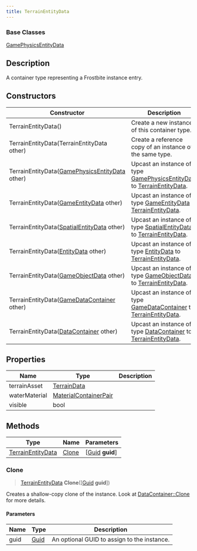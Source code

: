 ```yaml
---
title: TerrainEntityData
---
```

### Base Classes

[GamePhysicsEntityData](GamePhysicsEntityData)

## Description

A container type representing a Frostbite instance entry.

## Constructors

| Constructor                                                                  | Description                                                                                                               |
| ---------------------------------------------------------------------------- | ------------------------------------------------------------------------------------------------------------------------- |
| TerrainEntityData()                                                          | Create a new instance of this container type.                                                                             |
| TerrainEntityData(TerrainEntityData other)                                   | Create a reference copy of an instance of the same type.                                                                  |
| TerrainEntityData([GamePhysicsEntityData](GamePhysicsEntityData) other)      | Upcast an instance of type [GamePhysicsEntityData](GamePhysicsEntityData) to [TerrainEntityData](TerrainEntityData).      |
| TerrainEntityData([GameEntityData](GameEntityData) other)                    | Upcast an instance of type [GameEntityData](GameEntityData) to [TerrainEntityData](TerrainEntityData).                    |
| TerrainEntityData([SpatialEntityData](SpatialEntityData) other)              | Upcast an instance of type [SpatialEntityData](SpatialEntityData) to [TerrainEntityData](TerrainEntityData).              |
| TerrainEntityData([EntityData](EntityData) other)                            | Upcast an instance of type [EntityData](EntityData) to [TerrainEntityData](TerrainEntityData).                            |
| TerrainEntityData([GameObjectData](GameObjectData) other)                    | Upcast an instance of type [GameObjectData](GameObjectData) to [TerrainEntityData](TerrainEntityData).                    |
| TerrainEntityData([GameDataContainer](GameDataContainer) other)              | Upcast an instance of type [GameDataContainer](GameDataContainer) to [TerrainEntityData](TerrainEntityData).              |
| TerrainEntityData([DataContainer](/vext/ref/shared/class/datacontainer) other) | Upcast an instance of type [DataContainer](/vext/ref/shared/class/datacontainer) to [TerrainEntityData](TerrainEntityData). |

## Properties

| Name          | Type                                           | Description |
| ------------- | ---------------------------------------------- | ----------- |
| terrainAsset  | [TerrainData](TerrainData)                     |             |
| waterMaterial | [MaterialContainerPair](MaterialContainerPair) |             |
| visible       | bool                                           |             |

## Methods

| Type                                   | Name            | Parameters                                     |
| -------------------------------------- | --------------- | ---------------------------------------------- |
| [TerrainEntityData](TerrainEntityData) | [Clone](#clone) | \[[Guid](/vext/ref/shared/class/guid) **guid**\] |

### Clone

> [TerrainEntityData](TerrainEntityData) **Clone**(\[[Guid](/vext/ref/shared/class/guid) **guid**\])

Creates a shallow-copy clone of the instance. Look at [DataContainer::Clone](/vext/ref/shared/class/datacontainer#clone) for more details.

#### Parameters

| Name | Type         | Description                                 |
| ---- | ------------ | ------------------------------------------- |
| guid | [Guid](Guid) | An optional GUID to assign to the instance. |
